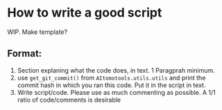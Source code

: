 # How to write a good script

WIP. Make template?

## Format:

1. Section explaning what the code does, in text. 1 Paragprah minimum.
2. use `get_git_commit()` from `AItomotools.utils.utils` and print the commit hash in which you ran this code. Put it in the script in text.
3. Write script/code. Please use as much commenting as possible. A 1/1 ratio of code/comments is desirable
